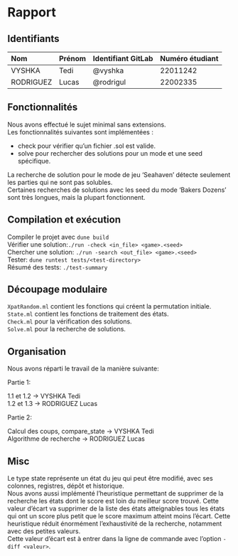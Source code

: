 # Rapport

## Identifiants
| Nom | Prénom | Identifiant GitLab | Numéro étudiant |
|:----------|:------|:----------|:---------| 
| VYSHKA | Tedi | @vyshka | 22011242 |
| RODRIGUEZ | Lucas | @rodrigul | 22002335 |


## Fonctionnalités 

Nous avons effectué le sujet minimal sans extensions.  
Les fonctionnalités suivantes sont implémentées :  
- check pour vérifier qu’un fichier .sol est valide.  
- solve pour rechercher des solutions pour un mode et une seed spécifique.  

La recherche de solution pour le mode de jeu ‘Seahaven’ détecte seulement les parties qui ne sont pas solubles.  
Certaines recherches de solutions avec les seed du mode ‘Bakers Dozens’ sont très longues, mais la plupart fonctionnent.  

## Compilation et exécution

Compiler le projet avec `dune build`  
Vérifier une solution:`./run -check <in_file> <game>.<seed>`  
Chercher une solution: `./run -search <out_file> <game>.<seed>`  
Tester: `dune runtest tests/<test-directory>`   
Résumé des tests: `./test-summary`   

## Découpage modulaire 

`XpatRandom.ml` contient les fonctions qui créent la permutation initiale.  
`State.ml` contient les fonctions de traitement des états.  
`Check.ml` pour la vérification des solutions.  
`Solve.ml` pour la recherche de solutions.  

## Organisation

Nous avons réparti le travail de la manière suivante:  

Partie 1:  

1.1 et 1.2 -> VYSHKA Tedi  
1.2 et 1.3 -> RODRIGUEZ Lucas  

Partie 2:  

Calcul des coups, compare_state -> VYSHKA Tedi  
Algorithme de recherche -> RODRIGUEZ Lucas  

## Misc

Le type state représente un état du jeu qui peut être modifié, avec ses colonnes, registres, dépôt et historique.  
Nous avons aussi implémenté l’heuristique permettant de supprimer de la recherche les états dont le score est loin du meilleur score trouvé. Cette valeur d’écart va supprimer de la liste des états atteignables tous les états qui ont un score plus petit que le score maximum atteint moins l’écart. Cette heuristique réduit énormément l’exhaustivité de la recherche, notamment avec des petites valeurs.  
Cette valeur d’écart est à entrer dans la ligne de commande avec l’option `-diff <valeur>`.  
